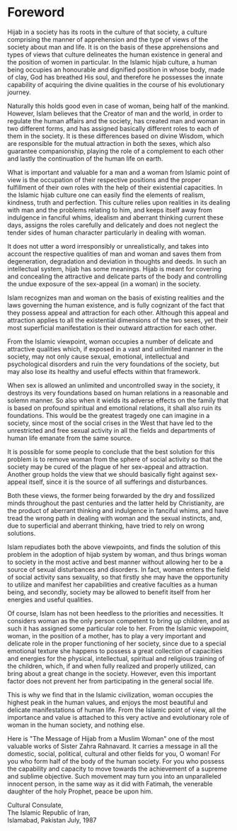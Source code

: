 Foreword
========

Hijab in a society has its roots in the culture of that society, a
culture comprising the manner of apprehension and the type of views of
the society about man and life. It is on the basis of these
apprehensions and types of views that culture delineates the human
existence in general and the position of women in particular. In the
Islamic hijab culture, a human being occupies an honourable and
dignified position in whose body, made of clay, God has breathed His
soul, and therefore he possesses the innate capability of acquiring the
divine qualities in the course of his evolutionary journey.

Naturally this holds good even in case of woman, being half of the
mankind. However, Islam believes that the Creator of man and the world,
in order to regulate the human affairs and the society, has created man
and woman in two different forms, and has assigned basically different
roles to each of them in the society. It is these differences based on
divine Wisdom, which are responsible for the mutual attraction in both
the sexes, which also guarantee companionship, playing the role of a
complement to each other and lastly the continuation of the human life
on earth.

What is important and valuable for a man and a woman from Islamic point
of view is the occupation of their respective positions and the proper
fulfillment of their own roles with the help of their existential
capacities. In the Islamic hijab culture one can easily find the
elements of realism, kindness, truth and perfection. This culture relies
upon realities in its dealing with man and the problems relating to him,
and keeps itself away from indulgence in fanciful whims, idealism and
aberrant thinking current these days, assigns the roles carefully and
delicately and does not neglect the tender sides of human character
particularly in dealing with woman.

It does not utter a word irresponsibly or unrealistically, and takes
into account the respective qualities of man and woman and saves them
from degeneration, degradation and deviation in thoughts and deeds. In
such an intellectual system, hijab has some meanings. Hijab is meant for
covering and concealing the attractive and delicate parts of the body
and controlling the undue exposure of the sex-appeal (in a woman) in the
society.

Islam recognizes man and woman on the basis of existing realities and
the laws governing the human existence, and is fully cognizant of the
fact that they possess appeal and attraction for each other. Although
this appeal and attraction applies to all the existential dimensions of
the two sexes, yet their most superficial manifestation is their outward
attraction for each other.

From the Islamic viewpoint, woman occupies a number of delicate and
attractive qualities which, if exposed in a vast and unlimited manner in
the society, may not only cause sexual, emotional, intellectual and
psychological disorders and ruin the very foundations of the society,
but may also lose its healthy and useful effects within that framework.

When sex is allowed an unlimited and uncontrolled sway in the society,
it destroys its very foundations based on human relations in a
reasonable and solemn manner. So also when it wields its adverse effects
on the family that is based on profound spiritual and emotional
relations, it shall also ruin its foundations. This would be the
greatest tragedy one can imagine in a society, since most of the social
crises in the West that have led to the unrestricted and free sexual
activity in all the fields and departments of human life emanate from
the same source.

It is possible for some people to conclude that the best solution for
this problem is to remove woman from the sphere of social activity so
that the society may be cured of the plague of her sex-appeal and
attraction. Another group holds the view that we should basically fight
against sex-appeal itself, since it is the source of all sufferings and
disturbances.

Both these views, the former being forwarded by the dry and fossilized
minds throughout the past centuries and the latter held by Christianity,
are the product of aberrant thinking and indulgence in fanciful whims,
and have tread the wrong path in dealing with woman and the sexual
instincts, and, due to superficial and aberrant thinking, have tried to
rely on wrong solutions.

Islam repudiates both the above viewpoints, and finds the solution of
this problem in the adoption of hijab system by woman, and thus brings
woman to society in the most active and best manner without allowing her
to be a source of sexual disturbances and disorders. In fact, woman
enters the field of social activity sans sexuality, so that firstly she
may have the opportunity to utilize and manifest her capabilities and
creative faculties as a human being, and secondly, society may be
allowed to benefit itself from her energies and useful qualities.

Of course, Islam has not been heedless to the priorities and
necessities. It considers woman as the only person competent to bring up
children, and as such it has assigned some particular role to her. From
the Islamic viewpoint, woman, in the position of a mother, has to play a
very important and delicate role in the proper functioning of her
society, since due to a special emotional texture she happens to possess
a great collection of capacities and energies for the physical,
intellectual, spiritual and religious training of the children, which,
if and when fully realized and properly utilized, can bring about a
great change in the society. However, even this important factor does
not prevent her from participating in the general social life.

This is why we find that in the Islamic civilization, woman occupies the
highest peak in the human values, and enjoys the most beautiful and
delicate manifestations of human life. From the Islamic point of view,
all the importance and value is attached to this very active and
evolutionary role of woman in the human society, and nothing else.

Here is "The Message of Hijab from a Muslim Woman" one of the most
valuable works of Sister Zahra Rahnavard. It carries a message in all
the domestic, social, political, cultural and other fields for you, O
woman! For you who form half of the body of the human society. For you
who possess the capability and capacity to move towards the achievement
of a supreme and sublime objective. Such movement may turn you into an
unparalleled innocent person, in the same way as it did with Fatimah,
the venerable daughter of the holy Prophet, peace be upon him.

Cultural Consulate,  
 The Islamic Republic of Iran,  
 Islamabad, Pakistan July, 1987


